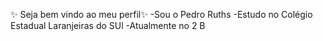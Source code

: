 ✨ Seja bem vindo ao meu perfil✨ 
-Sou o Pedro Ruths
-Estudo no Colégio Estadual Laranjeiras do SUl
-Atualmente no 2 B
